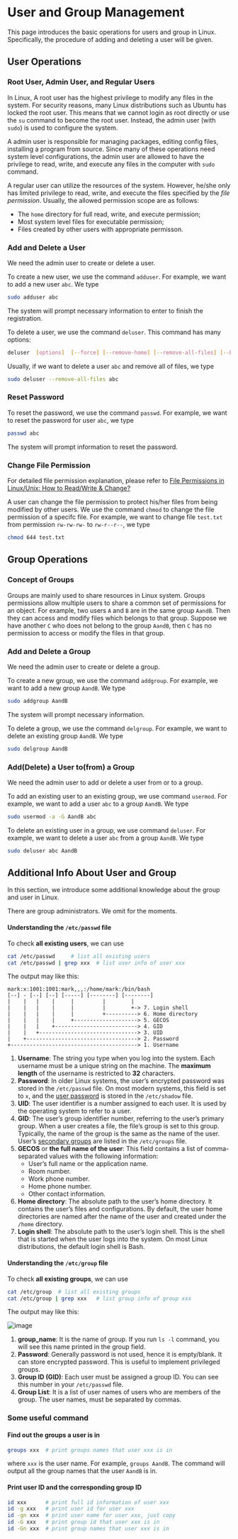 # User and Group Management 

This page introduces the basic operations for users and group in Linux. Specifically, the procedure of adding and deleting a user will be given. 



## User Operations

###  Root User, Admin User, and Regular Users

In Linux, A root user has the highest privilege to modify any files in the system. For security reasons, many Linux distributions such as Ubuntu has locked the root user. This means that we cannot login as root directly or use the `su` command to become the root user. Instead, the admin user (with `sudo`) is used to configure the system.

A admin user is responsible for managing packages, editing config files, installing a program from source. Since many of these operations need system level configurations, the admin user are allowed to have the privilege to read, write, and execute any files in the computer with `sudo` command.

A regular user can utilize the resources of the system. However, he/she only has limited privilege to read, write, and execute the files specified by the *file permission*. Usually, the allowed permission scope are as follows:

- The `home` directory for full read, write, and execute permission;
- Most system level files for executable permission;
- Files created by other users with appropriate permisson.



### Add and Delete a User

We need the admin user to create or delete a user. 

To create a new user, we use the command `adduser`. For example, we want to add a new user `abc`. We type

```bash
sudo adduser abc
```

The system will prompt necessary information to enter to finish the registration.

To delete a user, we use the command `deluser`. This command has many options:

```bash
deluser  [options]  [--force] [--remove-home] [--remove-all-files] [--backup] [--backup-to DIR] user
```

 Usually, if we want to delete a user `abc` and remove all of files, we type

```bash
sudo deluser --remove-all-files abc
```



### Reset Password

To reset the password, we use the command `passwd`. For example, we want to reset the password for user `abc`, we type

```bash
passwd abc
```

The system will prompt information to reset the password.



### Change File Permission

For detailed file permission explanation, please refer to [File Permissions in Linux/Unix: How to Read/Write & Change?](https://www.guru99.com/file-permissions.html)

A user can change the file permission to protect his/her files from being modified by other users. We use the command `chmod` to change the file permission of a specifc file. For example, we want to change file `test.txt` from permission `rw-rw-rw-` to `rw-r--r--`, we type

```bash
chmod 644 test.txt
```



## Group Operations

### Concept of Groups

Groups are mainly used to share resources in Linux system. Groups permissions allow multiple users to share a common set of permissions for an object. For example, two users `A` and `B` are in the same group `AandB`. Then they can access and modify files which belongs to that group. Suppose we have another `C` who does not belong to the group `AandB`, then `C` has no permission to access or modify the files in that group.



### Add and Delete a Group 

We need the admin user to create or delete a group. 

To create a new group, we use the command `addgroup`. For example, we want to add a new group `AandB`. We type

```bash
sudo addgroup AandB
```

The system will prompt necessary information.

To delete a group, we use the command `delgroup`. For example, we want to delete an existing group `AandB`. We type

```bash
sudo delgroup AandB
```



### Add(Delete) a User to(from) a Group

We need the admin user to add or delete a user from or to a group. 

To add an existing user to an existing group, we use command `usermod`. For example, we want to add a user `abc` to a group `AandB`. We type

```bash
sudo usermod -a -G AandB abc
```

 To delete an existing user in a group, we use command `deluser`. For example, we want to delete a user `abc` from a group `AandB`. We type

```bash
sudo deluser abc AandB
```



## Additional Info About User and Group

In this section, we introduce some additional knowledge about the group and user in Linux.

There are group administrators. We omit for the moments.

#### Understanding the `/etc/passwd` file

To check **all existing users**, we can use

```bash
cat /etc/passwd		# list all existing users
cat /etc/passwd | grep xxx 	# list user info of user xxx
```

The output may like this:

```
mark:x:1001:1001:mark,,,:/home/mark:/bin/bash
[--] - [--] [--] [-----] [--------] [--------]
|    |   |    |     |         |        |
|    |   |    |     |         |        +-> 7. Login shell
|    |   |    |     |         +----------> 6. Home directory
|    |   |    |     +--------------------> 5. GECOS
|    |   |    +--------------------------> 4. GID
|    |   +-------------------------------> 3. UID
|    +-----------------------------------> 2. Password
+----------------------------------------> 1. Username
```

1. **Username**: The string you type when you log into the system. Each username must be a unique string on the machine. The **maximum length** of the username is restricted to **32** characters.
2. **Password**: In older Linux systems, the user’s encrypted password was stored in the `/etc/passwd` file. On most modern systems, this field is set to `x`, and the [user password](https://linuxize.com/post/how-to-change-user-password-in-linux/) is stored in the `/etc/shadow` file.
3. **UID**: The user identifier is a number assigned to each user. It is used by the operating system to refer to a user.
4. **GID**: The user’s group identifier number, referring to the user’s primary group. When a user creates a file, the file’s group is set to this group. Typically, the name of the group is the same as the name of the user. User’s [secondary groups](https://linuxize.com/post/how-to-add-user-to-group-in-linux/) are listed in the `/etc/groups` file.
5. **GECOS** or **the full name of the user**: This field contains a list of comma-separated values with the following information:
   - User’s full name or the application name.
   - Room number.
   - Work phone number.
   - Home phone number.
   - Other contact information.
6. **Home directory**: The absolute path to the user’s home directory. It contains the user’s files and configurations. By default, the user home directories are named after the name of the user and created under the `/home` directory.
7. **Login shell**: The absolute path to the user’s login shell. This is the shell that is started when the user logs into the system. On most Linux distributions, the default login shell is Bash.



#### Understanding the `/etc/group` file

To check **all existing groups**, we can use 

```bash
cat /etc/group	# list all existing groups
cat /etc/group | grep xxx 	# list group info of group xxx
```

The output may like this:

![image](https://www.cyberciti.biz/media/new/faq/2006/02/etc_group_file.jpg)

1. **group_name**: It is the name of group. If you run `ls -l` command, you will see this name printed in the group field.
2. **Password**: Generally password is not used, hence it is empty/blank. It can store encrypted password. This is useful to implement privileged groups.
3. **Group ID (GID)**: Each user must be assigned a group ID. You can see this number in your `/etc/passwd` file.
4. **Group List**: It is a list of user names of users who are members of the group. The user names, must be separated by commas.



### Some useful command

#### Find out the groups a user is in 

``` bash
groups xxx 	# print groups names that user xxx is in
```

where `xxx` is the user name. For example, `groups AandB`. The command will output all the group names that the user `AandB` is in. 

#### Print user ID and the corresponding group ID

```bash
id xxx 		# print full id information of user xxx
id -g xxx	# print user id for user xxx
id -gn xxx 	# print user name for user xxx, just copy
id -G xxx 	# print group id that user xxx is in
id -Gn xxx 	# print group names that user xxx is in
```

